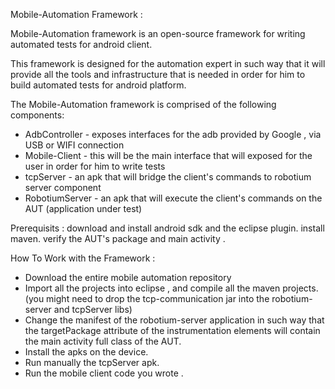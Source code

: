 Mobile-Automation Framework :

Mobile-Automation framework is an open-source framework for writing automated tests for 
android client.

This framework is designed for the automation expert in such way that it will provide
all the tools and infrastructure that is needed in order for him to build automated tests for android platform.



The Mobile-Automation framework is comprised of the following components:

- AdbController - exposes interfaces for the adb provided by Google , via USB or WIFI connection
- Mobile-Client - this will be the main interface that will exposed for the user in order for him to write tests
- tcpServer - an apk that will bridge the client's commands to robotium server component
- RobotiumServer - an apk that will execute the client's commands on the AUT (application under test)



Prerequisits : 
download and install android sdk and the eclipse plugin. 
install maven.
verify the AUT's package and main activity .


How To Work with the Framework :
- Download the entire mobile automation repository
- Import all the projects into eclipse , and compile all the maven projects.
(you might need to drop the tcp-communication jar into the robotium-server and tcpServer libs)
- Change the manifest of the robotium-server application in such way that the targetPackage attribute of the instrumentation elements will contain the main activity full class of the AUT.
- Install the apks on the device.
- Run manually the tcpServer apk.
- Run the mobile client code you wrote .
